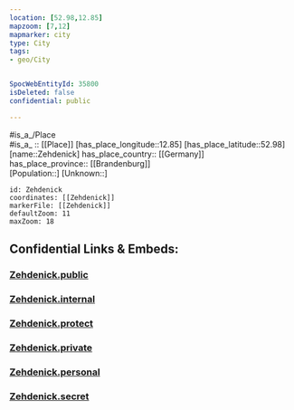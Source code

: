 ```yaml
---
location: [52.98,12.85] 
mapzoom: [7,12] 
mapmarker: city 
type: City
tags:
- geo/City


SpocWebEntityId: 35800
isDeleted: false
confidential: public

---
```

#is_a_/Place  
#is_a_ :: [[Place]] 
[has_place_longitude::12.85] 
[has_place_latitude::52.98] 
[name::Zehdenick] 
has_place_country:: [[Germany]]  
has_place_province:: [[Brandenburg]]  
[Population::] 
[Unknown::] 


```leaflet
id: Zehdenick
coordinates: [[Zehdenick]] 
markerFile: [[Zehdenick]] 
defaultZoom: 11 
maxZoom: 18
```


## Confidential Links & Embeds: 

### [Zehdenick.public](/_public/\Earth\Continent\Europe\Europe~Central\Germany\Germany~East\Brandenburg\counties~Brandenburg\Oberhavel\cities~OberhavelZehdenick.public.md) 

### [Zehdenick.internal](/_internal/\Earth\Continent\Europe\Europe~Central\Germany\Germany~East\Brandenburg\counties~Brandenburg\Oberhavel\cities~OberhavelZehdenick.internal.md) 

### [Zehdenick.protect](/_protect/\Earth\Continent\Europe\Europe~Central\Germany\Germany~East\Brandenburg\counties~Brandenburg\Oberhavel\cities~OberhavelZehdenick.protect.md) 

### [Zehdenick.private](/_private/\Earth\Continent\Europe\Europe~Central\Germany\Germany~East\Brandenburg\counties~Brandenburg\Oberhavel\cities~OberhavelZehdenick.private.md) 

### [Zehdenick.personal](/_personal/\Earth\Continent\Europe\Europe~Central\Germany\Germany~East\Brandenburg\counties~Brandenburg\Oberhavel\cities~OberhavelZehdenick.personal.md) 

### [Zehdenick.secret](/_secret/\Earth\Continent\Europe\Europe~Central\Germany\Germany~East\Brandenburg\counties~Brandenburg\Oberhavel\cities~OberhavelZehdenick.secret.md)

